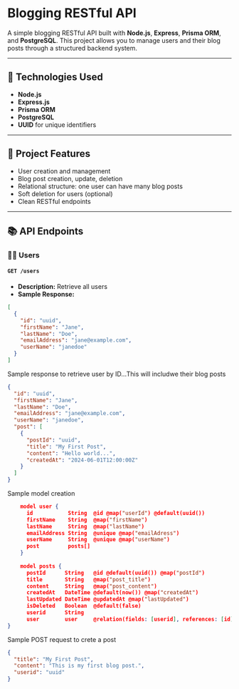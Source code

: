 # Blogging RESTful API

A simple blogging RESTful API built with **Node.js**, **Express**, **Prisma ORM**, and **PostgreSQL**. This project allows you to manage users and their blog posts through a structured backend system.

---

## 🚀 Technologies Used

- **Node.js**
- **Express.js**
- **Prisma ORM**
- **PostgreSQL**
- **UUID** for unique identifiers


---

## 📌 Project Features

- User creation and management
- Blog post creation, update, deletion
- Relational structure: one user can have many blog posts
- Soft deletion for users (optional)
- Clean RESTful endpoints

---

## 📚 API Endpoints

### 🧑‍💻 Users

#### `GET /users`
- **Description:** Retrieve all users
- **Sample Response:**
```json
[
  {
    "id": "uuid",
    "firstName": "Jane",
    "lastName": "Doe",
    "emailAddress": "jane@example.com",
    "userName": "janedoe"
  }
]


```
Sample response to retrieve user by ID...This will includwe their blog posts
```json
{
  "id": "uuid",
  "firstName": "Jane",
  "lastName": "Doe",
  "emailAddress": "jane@example.com",
  "userName": "janedoe",
  "post": [
    {
      "postId": "uuid",
      "title": "My First Post",
      "content": "Hello world...",
      "createdAt": "2024-06-01T12:00:00Z"
    }
  ]
}

```
Sample model creation

```json
    model user {
      id           String  @id @map("userId") @default(uuid())
      firstName    String  @map("firstName")
      lastName     String  @map("lastName")
      emailAddress String  @unique @map("emailAdress")
      userName     String  @unique @map("userName")
      post         posts[]
    }
    
    model posts {
      postId      String   @id @default(uuid()) @map("postId")
      title       String   @map("post_title")
      content     String   @map("post_content")
      createdAt   DateTime @default(now()) @map("createdAt")
      lastUpdated DateTime @updatedAt @map("lastUpdated")
      isDeleted   Boolean  @default(false)
      userid      String
      user        user     @relation(fields: [userid], references: [id], onDelete: Cascade)
}
```

Sample POST request to crete a post 
```json
{
  "title": "My First Post",
  "content": "This is my first blog post.",
  "userid": "uuid"
}
```
